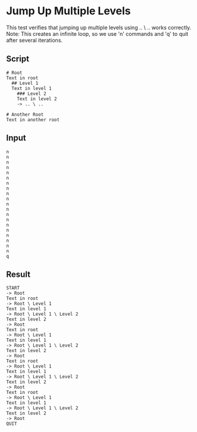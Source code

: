 # Jump Up Multiple Levels

This test verifies that jumping up multiple levels using .. \ .. works correctly.
Note: This creates an infinite loop, so we use 'n' commands and 'q' to quit after several iterations.

## Script
```cuentitos
# Root
Text in root
  ## Level 1
  Text in level 1
    ### Level 2
    Text in level 2
    -> .. \ ..

# Another Root
Text in another root
```

## Input
```input
n
n
n
n
n
n
n
n
n
n
n
n
n
n
n
n
n
n
n
n
q
```

## Result
```result
START
-> Root
Text in root
-> Root \ Level 1
Text in level 1
-> Root \ Level 1 \ Level 2
Text in level 2
-> Root
Text in root
-> Root \ Level 1
Text in level 1
-> Root \ Level 1 \ Level 2
Text in level 2
-> Root
Text in root
-> Root \ Level 1
Text in level 1
-> Root \ Level 1 \ Level 2
Text in level 2
-> Root
Text in root
-> Root \ Level 1
Text in level 1
-> Root \ Level 1 \ Level 2
Text in level 2
-> Root
QUIT
```
